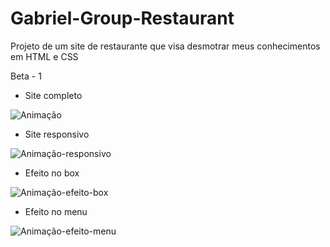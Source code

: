 # Gabriel-Group-Restaurant
Projeto de um site de restaurante que visa desmotrar meus conhecimentos em HTML e CSS

Beta - 1
- Site completo

![Animação](https://user-images.githubusercontent.com/78169102/120842260-d9f29800-c542-11eb-9e2d-dd61cbd5aaf8.gif)

- Site responsivo

![Animação-responsivo](https://user-images.githubusercontent.com/78169102/120842855-b3812c80-c543-11eb-80e7-718d1f5b978c.gif)

- Efeito no box

![Animação-efeito-box](https://user-images.githubusercontent.com/78169102/120843391-6ce00200-c544-11eb-8bde-fb800d2df44c.gif)

- Efeito no menu

![Animação-efeito-menu](https://user-images.githubusercontent.com/78169102/120843475-8719e000-c544-11eb-8848-6341199a1c86.gif)
